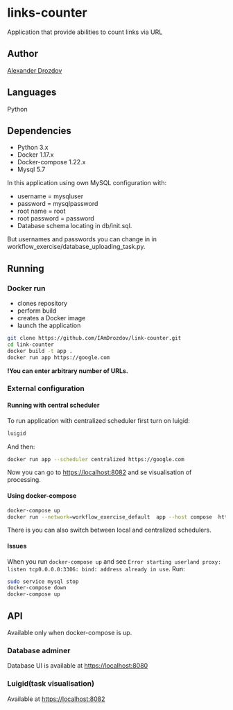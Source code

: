 # links-counter

Application that provide abilities to count links via URL

Author
-
[Alexander Drozdov](mailto:aleksandr.drozdov.99@gmail.com)

Languages
-
Python

Dependencies
-

- Python 3.x
- Docker 1.17.x
- Docker-compose 1.22.x
- Mysql 5.7

In this application using own MySQL configuration with:

- username = mysqluser
- password = mysqlpassword
- root name = root
- root password = password
- Database schema locating in db/init.sql.
 
But usernames and passwords you can change in in workflow_exercise/database_uploading_task.py.

Running
-

### Docker run

- clones repository
- perform build
- creates a Docker image
- launch the application

```bash
git clone https://github.com/IAmDrozdov/link-counter.git
cd link-counter
docker build -t app .
docker run app https://google.com
```
**!You can enter arbitrary number of URLs.**

### External configuration

#### Running with central scheduler

To run application with centralized scheduler first turn on luigid:
```bash
luigid
```
And then:
```bash
docker run app --scheduler centralized https://google.com
```
Now you can go to <https://localhost:8082> and se visualisation of processing.

#### Using docker-compose

```bash
docker-compose up
docker run --network=workflow_exercise_default  app --host compose  https://google.com
```
There is you can also switch between local and centralized schedulers.
 
 
 #### Issues
 
 When you run ```docker-compose up``` and see ```Error starting userland proxy: listen tcp0.0.0.0:3306: bind: address already in use```.
 Run: 
 ```bash
 sudo service mysql stop
docker-compose down
docker-compose up
 ```
 
 API
 -
 
 Available only when docker-compose is up.
 
 ### Database adminer
 
 Database UI is available at <https://localhost:8080>
 
 ### Luigid(task visualisation)
 
  Available at <https://localhost:8082>

